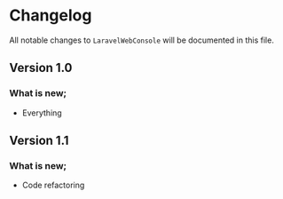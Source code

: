 # Changelog

All notable changes to `LaravelWebConsole` will be documented in this file.

## Version 1.0

### What is new;
- Everything



## Version 1.1

### What is new;
- Code refactoring
